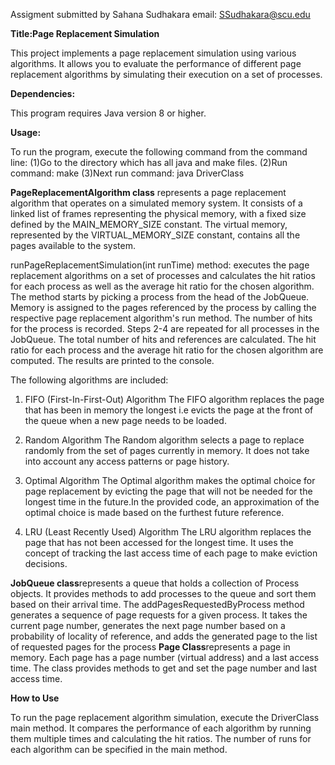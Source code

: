 Assigment submitted by Sahana Sudhakara
email: SSudhakara@scu.edu

**Title:Page Replacement Simulation**

This project implements a page replacement simulation using various algorithms. It allows you to evaluate the performance of different page replacement algorithms by simulating their execution on a set of processes.

**Dependencies:**

This program requires Java version 8 or higher.

**Usage:**

To run the program, execute the following command from the command line:
(1)Go to the directory which has all java and make files.
(2)Run command: make 
(3)Next run command: java DriverClass

**PageReplacementAlgorithm class** represents a page replacement algorithm that operates on a simulated memory system. It consists of a linked list of frames representing the physical memory, with a fixed size defined by the MAIN_MEMORY_SIZE constant. The virtual memory, represented by the VIRTUAL_MEMORY_SIZE constant, contains all the pages available to the system.

runPageReplacementSimulation(int runTime) method:
executes the page replacement algorithms on a set of processes and calculates the hit ratios for each process as well as the average hit ratio for the chosen algorithm.
The method starts by picking a process from the head of the JobQueue.
Memory is assigned to the pages referenced by the process by calling the respective page replacement algorithm's run method.
The number of hits for the process is recorded.
Steps 2-4 are repeated for all processes in the JobQueue.
The total number of hits and references are calculated.
The hit ratio for each process and the average hit ratio for the chosen algorithm are computed.
The results are printed to the console.

The following algorithms are included:

1. FIFO (First-In-First-Out) Algorithm
The FIFO algorithm replaces the page that has been in memory the longest i.e evicts the page at the front of the queue when a new page needs to be loaded.

2. Random Algorithm
The Random algorithm selects a page to replace randomly from the set of pages currently in memory. It does not take into account any access patterns or page history.

3. Optimal Algorithm
The Optimal algorithm makes the optimal choice for page replacement by evicting the page that will not be needed for the longest time in the future.In the provided code, an approximation of the optimal choice is made based on the furthest future reference.

4. LRU (Least Recently Used) Algorithm
The LRU algorithm replaces the page that has not been accessed for the longest time. It uses the concept of tracking the last access time of each page to make eviction decisions.

**JobQueue class**represents a queue that holds a collection of Process objects. It provides methods to add processes to the queue and sort them based on their arrival time. The addPagesRequestedByProcess method generates a sequence of page requests for a given process. It takes the current page number, generates the next page number based on a probability of locality of reference, and adds the generated page to the list of requested pages for the process
**Page Class**represents a page in memory. Each page has a page number (virtual address) and a last access time. The class provides methods to get and set the page number and last access time.

**How to Use**

To run the page replacement algorithm simulation, execute the DriverClass main method. It compares the performance of each algorithm by running them multiple times and calculating the hit ratios. The number of runs for each algorithm can be specified in the main method.